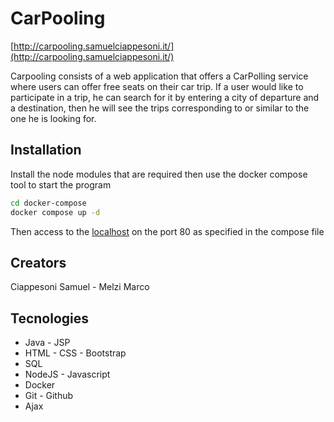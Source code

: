 # CarPooling

[http://carpooling.samuelciappesoni.it/](http://carpooling.samuelciappesoni.it/)

Carpooling consists of a web application that offers a CarPolling service where users can offer free seats on their car trip.
If a user would like to participate in a trip, he can search for it by entering a city of departure and a destination, then he will see the trips corresponding to or similar to the one he is looking for.

## Installation

Install the node modules that are required then use the docker compose tool to start the program

```bash
cd docker-compose
docker compose up -d
```

Then access to the [localhost](http://localhost) on the port 80 as specified in the compose file

## Creators

Ciappesoni Samuel - Melzi Marco

## Tecnologies

- Java - JSP
- HTML - CSS - Bootstrap
- SQL
- NodeJS - Javascript
- Docker
- Git - Github
- Ajax
